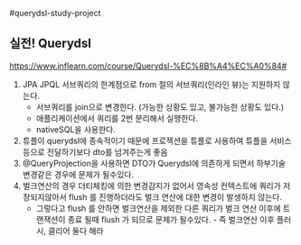 #querydsl-study-project

## 실전! Querydsl

https://www.inflearn.com/course/Querydsl-%EC%8B%A4%EC%A0%84#


1. JPA JPQL 서브쿼리의 한계점으로 from 절의 서브쿼리(인라인 뷰)는 지원하지 않는다.
    - 서브쿼리를 join으로 변경한다. (가능한 상황도 있고, 불가능한 상황도 있다.)
    - 애플리케이션에서 쿼리를 2번 분리해서 실행한다.
    - nativeSQL을 사용한다.
2. 튜플이 querydsl에 종속적이기 때문에 프로젝션을 튜플로 사용하여 튜플을 서비스 등으로 전달하기보다 dto를 넘겨주는게 좋음
3. @QueryProjection을 사용하면 DTO가 Querydsl에 의존하게 되면서 하부기술 변경같은 경우에 문제가 될수있다. 
4. 벌크연산의 경우 더티체킹에 의한 변경감지가 없어서 영속성 컨텍스트에 쿼리가 저장되지않아서 flush 를 진행하더라도 벌크 연산에 대한 변경이 발생하지 않는다.
   - 그렇다고 flush 를 안하면 벌크연산을 제외한 다른 쿼리가 벌크 연산 이후에 트랜잭션이 종료 될때 flush 가 되므로 문제가 될수있다. - 즉 벌크연산 이후 플러시, 클리어 둘다 해라